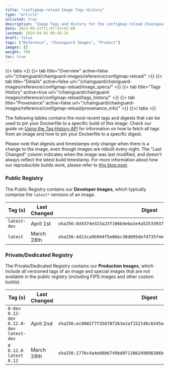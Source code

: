 ```yaml
---
title: "configmap-reload Image Tags History"
type: "article"
unlisted: true
description: "Image Tags and History for the configmap-reload Chainguard Image"
date: 2023-06-22T11:07:52+02:00
lastmod: 2024-04-03 00:49:16
draft: false
tags: ["Reference", "Chainguard Images", "Product"]
images: []
weight: 700
toc: true
---
```


{{< tabs >}}
{{< tab title="Overview" active=false url="/chainguard/chainguard-images/reference/configmap-reload/" >}}
{{< tab title="Details" active=false url="/chainguard/chainguard-images/reference/configmap-reload/image_specs/" >}}
{{< tab title="Tags History" active=true url="/chainguard/chainguard-images/reference/configmap-reload/tags_history/" >}}
{{< tab title="Provenance" active=false url="/chainguard/chainguard-images/reference/configmap-reload/provenance_info/" >}}
{{</ tabs >}}

The following tables contains the most recent tags and digests that can be used to pin your Dockerfile to a specific build of this image. Check our guide on [Using the Tag History API](/chainguard/chainguard-images/using-the-tag-history-api/) for information on how to fetch all tags from an image and how to pin your Dockerfile to a specific digest.

Please note that digests and timestamps only change when there is a change to the image, even though images are rebuilt every night. The "Last Changed" column indicates when the image was last modified, and doesn't always reflect the latest build timestamp. For more information about how our reproducible builds work, please refer to [this blog post](https://www.chainguard.dev/unchained/reproducing-chainguards-reproducible-image-builds).

### Public Registry
The Public Registry contains our **Developer Images**, which typically comprise the `latest*` versions of an image.

| Tag (s)       | Last Changed | Digest                                                                    |
|---------------|--------------|---------------------------------------------------------------------------|
|  `latest-dev` | April 1st    | `sha256:8d4374e323a23f106b4eba1e4a52533937152f6b3bb623d6cd9b3c045c484b21` |
|  `latest`     | March 28th   | `sha256:4d13ca9b944f5e0bbc38d095defd735f4e10e4b77b1a4834bc6c5464bdb1ea95` |


### Private/Dedicated Registry
The Private/Dedicated Registry contains our **Production Images**, which include all versioned tags of an image and special images that are not available in the public registry (including FIPS images and other custom builds).

| Tag (s)                                       | Last Changed | Digest                                                                    |
|-----------------------------------------------|--------------|---------------------------------------------------------------------------|
|  `0-dev` `0.12-dev` `0.12.0-dev` `latest-dev` | April 2nd    | `sha256:ec0002f7f35678f263e2af152146c6345a23306acf8784042582d8fd6c715667` |
|  `0` `0.12.0` `latest` `0.12`                 | March 28th   | `sha256:1776c4a4e08b6749bd8f1386249896306bb240e89a658d69b42ac56938dd1a09` |

